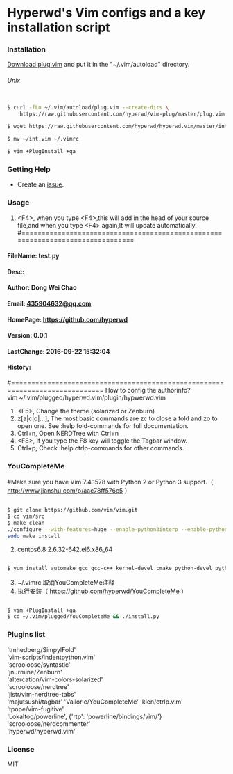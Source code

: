 # Hyperwd's Vim configs and a key installation script                                                                

### Installation

[Download plug.vim](https://raw.githubusercontent.com/hyperwd/vim-plug/master/plug.vim)
and put it in the "~/.vim/autoload" directory.

###### Unix

```sh

$ curl -fLo ~/.vim/autoload/plug.vim --create-dirs \
    https://raw.githubusercontent.com/hyperwd/vim-plug/master/plug.vim

$ wget https://raw.githubusercontent.com/hyperwd/hyperwd.vim/master/int.vim -O ~/int.vim

$ mv ~/int.vim ~/.vimrc

$ vim +PlugInstall +qa


```

### Getting Help

- Create an [issue](https://github.com/hyperwd/hyperwd.vim/issues/new).

### Usage

1.  \<F4\>,    when you type \<F4\>,this will add in the head of your source file,and
   when you type \<F4\> again,It will update automatically.
 #===============================================================================
 ####     FileName: test.py                                                          
 ####         Desc:                                                               
 ####       Author: Dong Wei Chao                                                 
 ####        Email: 435904632@qq.com                                              
 ####     HomePage: https://github.com/hyperwd                                    
 ####      Version: 0.0.1                                                         
 ####   LastChange: 2016-09-22 15:32:04                                           
 ####      History:                                                               
 #=============================================================================
 How to config the authorinfo?<br>
    vim ~/.vim/plugged/hyperwd.vim/plugin/hypwerwd.vim
1.  \<F5\>,     Change the theme (solarized or Zenburn)
1.  z[a|c|o|...],    The most basic commands are zc to close a fold and zo to open one. See
   :help fold-commands for full documentation.
1.  Ctrl+n,  Open NERDTree with Ctrl+n
1.  \<F8\>,    If you type the F8 key will toggle the Tagbar window.
1.  Ctrl+p,   Check :help ctrlp-commands for other commands.



### YouCompleteMe
#Make sure you have Vim 7.4.1578 with Python 2 or Python 3 support.（ http://www.jianshu.com/p/aac78ff576c5 ）
```sh

$ git clone https://github.com/vim/vim.git
$ cd vim/src
$ make clean
./configure --with-features=huge --enable-python3interp --enable-pythoninterp --with-python-config-dir=/usr/lib/python2.7/config-x86_64-linux-gnu/ --enable-rubyinterp --enable-luainterp --enable-perlinterp --with-python-config-dir=/usr/lib/python2.7/config-x86_64-linux-gnu/ --enable-multibyte --enable-cscope      --prefix=/usr/local/vim/
sudo make install

```

2. centos6.8    2.6.32-642.el6.x86_64
```sh

$ yum install automake gcc gcc-c++ kernel-devel cmake python-devel python3-devel

```
3. ~/.vimrc 取消YouCompleteMe注释
4. 执行安装（ https://github.com/hyperwd/YouCompleteMe ）
```sh

$ vim +PlugInstall +qa
$ cd ~/.vim/plugged/YouCompleteMe && ./install.py

```

### Plugins list

   'tmhedberg/SimpylFold'                                  
   'vim-scripts/indentpython.vim'                          
   'scrooloose/syntastic'                                  
   'jnurmine/Zenburn'                                      
   'altercation/vim-colors-solarized'                      
   'scrooloose/nerdtree'                                   
   'jistr/vim-nerdtree-tabs'                               
   'majutsushi/tagbar'
   'Valloric/YouCompleteMe'
   'kien/ctrlp.vim'                                        
   'tpope/vim-fugitive'                                    
   'Lokaltog/powerline', \{'rtp': 'powerline/bindings/vim/'\}
   'scrooloose/nerdcommenter'                              
   'hyperwd/hyperwd.vim'                                   

### License

MIT

